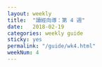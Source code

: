 ```yaml
---
layout: weekly
title:  "讀經向導：第 4 週"
date:   2018-02-19
categories: weekly guide
sticky: yes
permalink: "/guide/wk4.html"
weekNum: 4
---
```


